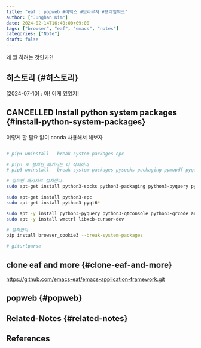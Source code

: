 ```yaml
---
title: "eaf : popweb #이맥스 #브라우저 #프레임워크"
author: ["Junghan Kim"]
date: 2024-02-14T16:40:00+09:00
tags: ["browser", "eaf", "emacs", "notes"]
categories: ["Note"]
draft: false
---
```


왜 뭘 하려는 것인가?!


## 히스토리 {#히스토리}

[2024-07-10]
: 아! 이게 있었지!


## <span class="org-todo done CANCELLED">CANCELLED</span> Install python system packages {#install-python-system-packages}

이렇게 할 필요 없이 conda 사용해서 해보자

```bash

# pip3 uninstall --break-system-packages epc

# pip3 로 설치한 패키지는 다 삭제하라
# pip3 uninstall --break-system-packages pysocks packaging pymupdf pyquery feedparser pygit2 charset-normalizer pygments giturlparse unidiff

# 빌트인 패키지로 설치한다.
sudo apt-get install python3-socks python3-packaging python3-pyquery python3-feedparser python3-pygit2 python3-charset-normalizer python3-pygments python3-unidiff python3-fitz --reinstall

sudo apt-get install python3-epc
sudo apt-get install python3-pyqt6*

sudo apt -y install python3-pyquery python3-qtconsole python3-qrcode aria2
sudo apt -y install wmctrl libxcb-cursor-dev

# 설치한다.
pip install browser_cookie3 --break-system-packages

# giturlparse
```


## clone eaf and more {#clone-eaf-and-more}

<https://github.com/emacs-eaf/emacs-application-framework.git>


## popweb {#popweb}


## Related-Notes {#related-notes}

## References

<style>.csl-entry{text-indent: -1.5em; margin-left: 1.5em;}</style><div class="csl-bib-body">
</div>
